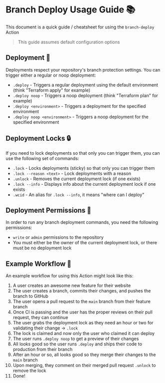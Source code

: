 # Branch Deploy Usage Guide 📚

This document is a quick guide / cheatsheet for using the `branch-deploy` Action

> This guide assumes default configuration options

## Deployment 🚀

Deployments respect your repository's branch protection settings. You can trigger either a regular or noop deployment:

- `.deploy` - Triggers a regular deployment using the default environment (think "Terraform apply" for example)
- `.deploy noop` - Triggers a noop deployment (think "Terraform plan" for example)
- `.deploy <environment>` - Triggers a deployment for the specified environment
- `.deploy noop <environment>` - Triggers a noop deployment for the specified environment

## Deployment Locks 🔒

If you need to lock deployments so that only you can trigger them, you can use the following set of commands:

- `.lock` - Locks deployments (sticky) so that only you can trigger them
- `.lock --reason <text>` - Lock deployments with a reason
- `.unlock` - Removes the current deployment lock (if one exists)
- `.lock --info` - Displays info about the current deployment lock if one exists
- `.wcid` - An alias for `.lock --info`, it means "where can I deploy"

## Deployment Permissions 🔑

In order to run any branch deployment commands, you need the following permissions:

- `write` or `admin` permissions to the repository
- You must either be the owner of the current deployment lock, or there must be no deployment lock

## Example Workflow 📑

An example workflow for using this Action might look like this:

1. A user creates an awesome new feature for their website
2. The user creates a branch, commits their changes, and pushes the branch to GitHub
3. The user opens a pull request to the `main` branch from their feature branch
4. Once CI is passing and the user has the proper reviews on their pull request, they can continue
5. The user grabs the deployment lock as they need an hour or two for validating their change -> `.lock`
6. The lock is claimed and now only the user who claimed it can deploy
7. The user runs `.deploy noop` to get a preview of their changes
8. All looks good so the user runs `.deploy` and ships their code to production from their branch
9. After an hour or so, all looks good so they merge their changes to the `main` branch
10. Upon merging, they comment on their merged pull request `.unlock` to remove the lock
11. Done!
